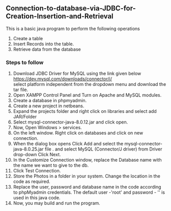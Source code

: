 ## Connection-to-database-via-JDBC-for-Creation-Insertion-and-Retrieval
This is a basic java program to perform the following operations
1. Create a table
2. Insert Records into the table.
3. Retrieve data from the database

### Steps to follow

1. Download JDBC Driver for MySQL using the link given below <br/>
https://dev.mysql.com/downloads/connector/j/ <br/>
select platform independent from the dropdown menu and download the tar file.
2. Open XAMPP Control Panel and Turn on Apache and MySQL modules.
3. Create a database in phpmyadmin.
4. Create a new project in netbeans.
5. Expand the projects folder and right click on libraries and select add JAR/Folder
6. Select mysql-connector-java-8.0.12.jar and click open.
7. Now, Open Windows > services.
8. On the left window. Right click on databases and click on new connection.
9. When the dialog box opens Click Add and select the mysql-connector-java-8.0.25.jar file . and select MySQL (Connector/J driver) from Driver drop-down Click Next.
10. In the Customize Connection window, replace the Database name with the name we want to give to the db.
11. Click Test Connection.
12. Store the Photos in a folder in your system. Change the location in the code as required.
13. Replace the user, password and database name in the code according to phpMyadmin credentials. The default user -'root' and password - '' is used in this java code.
14. Now, you may build and run the program.


